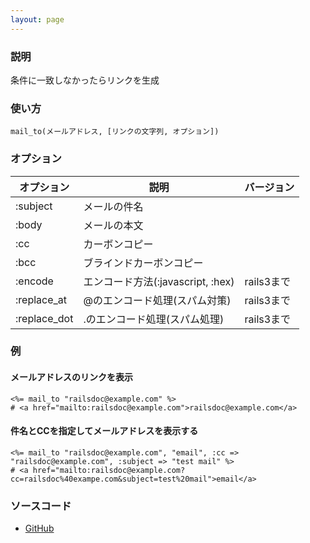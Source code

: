 ```yaml
---
layout: page
---
```

### 説明
条件に一致しなかったらリンクを生成

### 使い方
    mail_to(メールアドレス, [リンクの文字列, オプション])

### オプション

オプション        | 説明                         | バージョン
------------ | -------------------------- | --------
:subject     | メールの件名                     |
:body        | メールの本文                     |
:cc          | カーボンコピー                    |
:bcc         | ブラインドカーボンコピー               |
:encode      | エンコード方法(:javascript, :hex) | rails3まで
:replace_at  | @のエンコード処理(スパム対策)           | rails3まで
:replace_dot | .のエンコード処理(スパム処理)           | rails3まで

### 例
#### メールアドレスのリンクを表示
    <%= mail_to "railsdoc@example.com" %>
    # <a href="mailto:railsdoc@example.com">railsdoc@example.com</a>

#### 件名とCCを指定してメールアドレスを表示する
    <%= mail_to "railsdoc@example.com", "email", :cc => "railsdoc@example.com", :subject => "test mail" %>
    # <a href="mailto:railsdoc@example.com?cc=railsdoc%40exampe.com&subject=test%20mail">email</a>

### ソースコード
* [GitHub](https://github.com/rails/rails/blob/606ce3f907cbccd9159bb558c0b57433b42f3975/actionview/lib/action_view/helpers/url_helper.rb#L456)